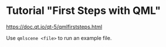 # Tutorial "First Steps with QML"

https://doc.qt.io/qt-5/qmlfirststeps.html

Use `qmlscene <file>` to run an example file.
